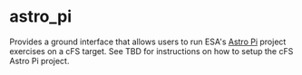 # astro_pi
Provides a ground interface that allows users to run ESA's [Astro Pi](https://astro-pi.org/) project exercises on a cFS target.  See TBD for instructions on how to setup the cFS Astro Pi project.
